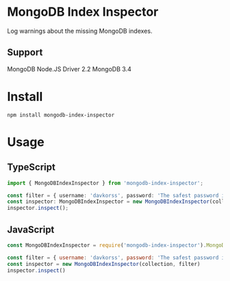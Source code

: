 # MongoDB Index Inspector

Log warnings about the missing MongoDB indexes.

## Support

MongoDB Node.JS Driver 2.2
MongoDB 3.4

# Install

`npm install mongodb-index-inspector`

# Usage

## TypeScript

```typescript
import { MongoDBIndexInspector } from 'mongodb-index-inspector';

const filter = { username: 'davkorss', password: 'The safest password in the world :3' }
const inspector: MongoDBIndexInspector = new MongoDBIndexInspector(collection, filter);
inspector.inspect();
```

## JavaScript

```javascript
const MongoDBIndexInspector = require('mongodb-index-inspector').MongoDBIndexInspector

const filter = { username: 'davkorss', password: 'The safest password in the world :3' }
const inspector = new MongoDBIndexInspector(collection, filter)
inspector.inspect()
```
